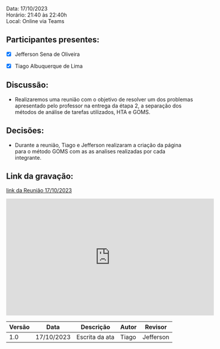 Data: 17/10/2023 <br>
Horário: 21:40 às 22:40h<br>
Local: Online via Teams

## Participantes presentes:

- [x] Jefferson Sena de Oliveira
- [x] Tiago Albuquerque de Lima


## Discussão:

- Realizaremos uma reunião com o objetivo de resolver um dos problemas apresentado pelo professor na entrega da étapa 2, a separação dos métodos de análise de tarefas utilizados, HTA e GOMS.

## Decisões:

- Durante a reunião, Tiago e Jefferson realizaram a criação da página para o método GOMS com as as analises realizadas por cada integrante. 

## Link da gravação:
[link da Reunião 17/10/2023](https://www.youtube.com/watch?v=CNPsRKFfBn8)

<center>
<iframe width="560" height="315" src="https://www.youtube.com/embed/CNPsRKFfBn8?si=pqRQmnPdPrGhDii-" title="YouTube video player" frameborder="0" allow="accelerometer; autoplay; clipboard-write; encrypted-media; gyroscope; picture-in-picture; web-share" allowfullscreen></iframe>
</center>

<center>

| Versão | Data       | Descrição                | Autor                                       | Revisor                                      |
| ------ |---------- | ------------------------ | ------------------------------------------------ | ------------------------------------------------ |
| 1.0 | 17/10/2023 | Escrita da ata  | Tiago | Jefferson |                                       


</center>